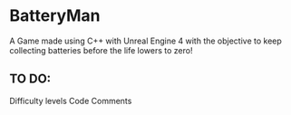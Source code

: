 # BatteryMan
A Game made using C++ with Unreal Engine 4 with the objective to keep collecting batteries before the life lowers to zero!


## TO DO:

Difficulty levels
Code Comments
